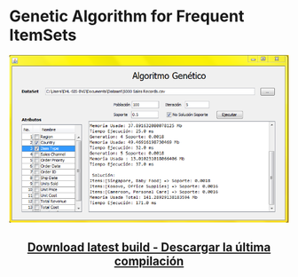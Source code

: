 # Genetic Algorithm for Frequent ItemSets
<img src="./app.png">
<h2 align="center"><a href="https://github.com/dhernandezl/frequent_itemsets/releases" target="_blank"><b>Download latest build - Descargar la última compilación</b></a></h2>
